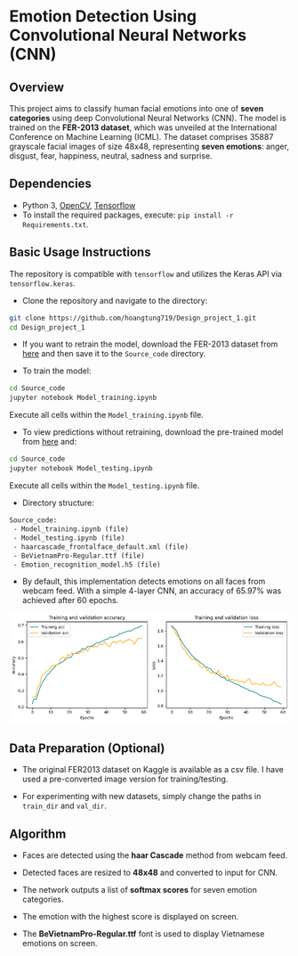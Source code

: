 # Emotion Detection Using Convolutional Neural Networks (CNN)

## Overview

This project aims to classify human facial emotions into one of **seven categories** using deep Convolutional Neural Networks (CNN). The model is trained on the **FER-2013 dataset**, which was unveiled at the International Conference on Machine Learning (ICML). The dataset comprises 35887 grayscale facial images of size 48x48, representing **seven emotions**: anger, disgust, fear, happiness, neutral, sadness and surprise.

## Dependencies

* Python 3, [OpenCV](https://opencv.org/), [Tensorflow](https://www.tensorflow.org/)
* To install the required packages, execute: `pip install -r Requirements.txt`.

## Basic Usage Instructions

The repository is compatible with `tensorflow` and utilizes the Keras API via `tensorflow.keras`.

* Clone the repository and navigate to the directory:

```bash
git clone https://github.com/hoangtung719/Design_project_1.git
cd Design_project_1
```

* If you want to retrain the model, download the FER-2013 dataset from [here](https://www.kaggle.com/datasets/jonathanoheix/face-expression-recognition-dataset) and then save it to the `Source_code` directory.

* To train the model:

```bash
cd Source_code
jupyter notebook Model_training.ipynb
```

Execute all cells within the `Model_training.ipynb` file.

* To view predictions without retraining, download the pre-trained model from [here](https://drive.google.com/file/d/1MI3rygJUIFtyXGiEW4YGaPnMRT2mtV5T/view) and:

```bash
cd Source_code
jupyter notebook Model_testing.ipynb
```

Execute all cells within the `Model_testing.ipynb` file.

* Directory structure:

```
Source_code:
 - Model_training.ipynb (file)
 - Model_testing.ipynb (file)
 - haarcascade_frontalface_default.xml (file)
 - BeVietnamPro-Regular.ttf (file)
 - Emotion_recognition_model.h5 (file)
```

* By default, this implementation detects emotions on all faces from webcam feed. With a simple 4-layer CNN, an accuracy of 65.97% was achieved after 60 epochs.

![Accuracy Chart](Img/Accuracy_and_loss.png)

## Data Preparation (Optional)

* The original FER2013 dataset on Kaggle is available as a csv file. I have used a pre-converted image version for training/testing.

* For experimenting with new datasets, simply change the paths in `train_dir` and `val_dir`.

## Algorithm

* Faces are detected using the **haar Cascade** method from webcam feed.

* Detected faces are resized to **48x48** and converted to input for CNN.

* The network outputs a list of **softmax scores** for seven emotion categories.

* The emotion with the highest score is displayed on screen.

* The **BeVietnamPro-Regular.ttf** font is used to display Vietnamese emotions on screen.
